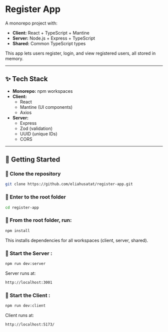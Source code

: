 # Register App

A monorepo project with:

- **Client:** React + TypeScript + Mantine
- **Server:** Node.js + Express + TypeScript
- **Shared:** Common TypeScript types

This app lets users register, login, and view registered users, all stored in memory.

---

## ✨ Tech Stack

- **Monorepo:** npm workspaces
- **Client:**
  - React
  - Mantine (UI components)
  - Axios
- **Server:**
  - Express
  - Zod (validation)
  - UUID (unique IDs)
  - CORS

---

## 🚀 Getting Started

### 🧩 Clone the repository

```bash
git clone https://github.com/eliahusatat/register-app.git
```

### 🧩 Enter to the root folder

```bash
cd register-app
```

### 🧩 From the root folder, run:

```bash
npm install
```
This installs dependencies for all workspaces (client, server, shared).

### 🧩 Start the Server : 

```bash
npm run dev:server
```
Server runs at: 

```bash
http://localhost:3001
```

### 🧩 Start the Client : 

```bash
npm run dev:client
```

Client runs at: 

```bash
http://localhost:5173/
```

